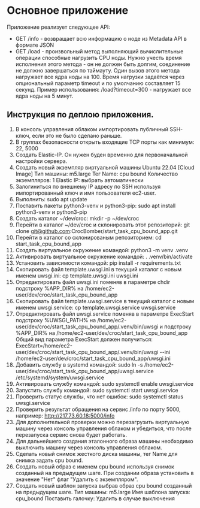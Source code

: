 # Основное приложение

Приложение реализует следующее API:

* GET /info - возвращает всю информацию о ноде из Metadata API в формате JSON
* GET /load - произвольный метод выполняющий вычислительные операции способные нагрузить CPU ноды. 
Нужно учесть время исполнения этого метода - он не должен быть долгим, соединение не должно завершаться по таймауту.
Один вызов этого метода нагружает все ядра ноды на 100. Время нагрузки задаётся через опциональный параметр timeout и по умолчанию составляет 15 секунд.
Пример использования: /load?timeout=300 - нагружает все ядра ноды на 5 минут.


## Инструкция по деплою приложения.

1. В консоль управления облаком импортировать публичный SSH-ключ, если это не было сделано раньше.
2. В группах безопасности открыть входящие TCP порты как минимум: 22, 5000
3. Создать Elastic-IP. Он нужен буден временно для первоначальной настройки сервера.
4. Создать новый экземпляр виртуальной машины Ubuntu 22.04 [Cloud Image]
Тип машины: m5.large
Тег Name: cpu bound
Количество экземпляров: 1
Elastic IP: выбрать автоматически
5. Залогиниться по внешнему IP адресу по SSH используя импортированный ключ и имя пользователя ec2-user.
6. Выполнить: sudo apt update
7. Поставить пакеты python3-venv и python3-pip: sudo apt install python3-venv и python3-pip
8. Создать каталог ~/dev/croc: mkdir -p ~/dev/croc
9. Перейти в каталог ~/dev/croc и склонировать этот репозиторий: git clone git@github.com:CrocBomber/start_task_cpu_bound_app.git
10. Перейти в каталог со склонированым репозиторием: cd start_task_cpu_bound_app
11. Создать виртуальное окружение командой: python3 -m venv .venv
12. Активировать виртуальное окружение командой: . .venv/bin/activate
13. Установить зависимости командой: pip install -r requirements.txt
14. Скопировать файл template.uwsgi.ini в текущий каталог с новым именем uwsgi.ini: cp template.uwsgi.ini uwsgi.ini
15. Отредактировать файл uwsgi.ini поменяв в параметре chdir подстроку %APP_DIR% на /home/ec2-user/dev/croc/start_task_cpu_bound_app
16. Скопировать файл template.uwsgi.service в текущий каталог с новым именем uwsgi.service: cp template.uwsgi.service uwsgi.service
17. Отредактировать файл uwsgi.service поменяв в параметре ExecStart подстроку %UWSGI_PATH% на /home/ec2-user/dev/croc/start_task_cpu_bound_app/.venv/bin/uwsgi
и подстроку %APP_DIR% на /home/ec2-user/dev/croc/start_task_cpu_bound_app
Общий вид параметра ExecStart должен получиться:
ExecStart=/home/ec2-user/dev/croc/start_task_cpu_bound_app/.venv/bin/uwsgi --ini /home/ec2-user/dev/croc/start_task_cpu_bound_app/uwsgi.ini
18. Добавить службу в systemd командой: sudo ln -s /home/ec2-user/dev/croc/start_task_cpu_bound_app/uwsgi.service /etc/systemd/system/uwsgi.service
19. Активировать службу командой: sudo systemctl enable uwsgi.service
20. Запустить службу командой: sudo systemctl start uwsgi.service 
21. Проверить статус службы, что нет ошибок: sudo systemctl status uwsgi.service
22. Проверить результат обращения на сервис /info по порту 5000, например: http://217.73.60.18:5000/info
23. Для дополнительной проверки можно перезагрузить виртуальную машину через консоль управления облаком и убедиться, что после перезапуска сервис снова будет работать.
24. Для дальнейшего создания эталонного образа машины необходимо выключить машину через консоль управления облаком.
25. Сделать новый снимок жесткого диска машины, тег Name для снимка задать cpu bound.
26. Создать новый образ с именем cpu bound используя снимок созданный на предыдущем шаге.
При создании образа установить в значение "Нет" флаг "Удалить с экземпляром".
27. Создать новый шаблон запуска выбрав образ cpu bound созданный на предыдущем шаге.
Тип машины: m5.large
Имя шаблона запуска: cpu_bound
Поставить галочку: Удалить в случае выключения
